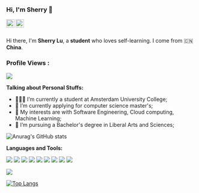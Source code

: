 ### Hi, I'm Sherry 👋

<a href="https://www.linkedin.com/in/xiaoxuan-sherry-lu-37aab01b2/">
  <img align="left" alt="Mehdi's LinkdeIn" width="22px" src="https://cdn.jsdelivr.net/npm/simple-icons@v3/icons/linkedin.svg" />
</a>

<a href="https://www.instagram.com/xiaoxuan_lulu/?hl=en">
  <img align="left" alt="Mehdi's Instagram" width="22px" src="https://cdn.jsdelivr.net/npm/simple-icons@v3/icons/instagram.svg" />
</a>

<br />
<br />

Hi there, I'm **Sherry Lu**, a **student** who loves self-learning. I come from 🇨🇳 **China**. 

 ### Profile Views :<br>
  <img src="https://profile-counter.glitch.me/XiaoxuanLu/count.svg" />

**Talking about Personal Stuffs:**

- 👨🏽‍💻 I’m currently a student at Amsterdam University College;
- 🌱 I’m currently applying for computer science master's; 
- 🤔 My interests are with Software Engineering, Cloud computing, Machine Learning;
- 💼 I’m pursuing a Bachelor's degree in Liberal Arts and Sciences;


![Anurag's GitHub stats](https://github-readme-stats.vercel.app/api?username=XiaoxuanLu&show_icons=true&theme=radical)

**Languages and Tools:**  

<img src="https://img.shields.io/badge/c++%20-%2300599C.svg?&style=for-the-badge&logo=c%2B%2B&logoColor=white">   <img src="https://img.shields.io/badge/python%20-%2314354C.svg?&style=for-the-badge&logo=python&logoColor=white">   <img src="https://img.shields.io/badge/javascript%20-%23323330.svg?&style=for-the-badge&logo=javascript&logoColor=%23F7DF1E">   <img src="https://img.shields.io/badge/html5%20-%23E34F26.svg?&style=for-the-badge&logo=html5&logoColor=white">   <img src="https://img.shields.io/badge/css3%20-%231572B6.svg?&style=for-the-badge&logo=css3&logoColor=white">   <img src="https://img.shields.io/badge/react%20-%2320232a.svg?&style=for-the-badge&logo=react&logoColor=%2361DAFB">   <img src="https://img.shields.io/badge/bootstrap%20-%23563D7C.svg?&style=for-the-badge&logo=bootstrap&logoColor=white">   <img src="https://img.shields.io/badge/git%20-%23F05033.svg?&style=for-the-badge&logo=git&logoColor=white"/>   <img src="http://img.shields.io/badge/-VS%20Code-000000?style=for-the-badge&logo=Visual-studio-code&logoColor=blue">

<img src="https://github-readme-stats.vercel.app/api?username=sharannyobasu&show_icons=true&title_color=03fc90&icon_color=03fc90&text_color=03fc90&bg_color=002b19">

[![Top Langs](https://github-readme-stats.vercel.app/api/top-langs/?username=XiaoxuanLu&layout=compact)](https://github.com/anuraghazra/github-readme-stats)
